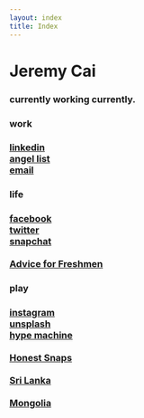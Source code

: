 ```yaml
---
layout: index
title: Index
---
```


<div id="content">
			<h1><strong>Jeremy Cai</strong></h1>
			<h3>currently working currently.</h3>
			<div class="row">
				<div class="col-md-4">
					<h3><strong>work</strong><h3>
					<a href="https://www.linkedin.com/in/jeremyhcai" target="_blank">linkedin</a>
					<br>
					<a href="https://angel.co/cai" target="_blank">angel list</a>
					<br>
					<a href="mailto:jjeremycai@gmail.com" target="_blank">email</a>
				</div>
				<div class="col-md-4">
					<h3><strong>life</strong><h3>
					<a href="https://www.facebook.com/JeremyHCai" target="_blank">facebook</a>
					<br>
					<a href="https://twitter.com/jjeremycai" target="_blank">twitter</a>
					<br>
					<a href="https://www.facebook.com/JeremyHCai" target="_blank">snapchat</a>
					<br>
					<br>
					<a href="https://medium.com/@Cai/how-to-have-a-phenomenal-first-year-in-college-7b327ecb1aac" target="_blank">Advice for Freshmen</a>
				</div>
				<div class="col-md-4">
					<h3><strong>play</strong><h3>
					<a href="https://instagram.com/jjeremycai/" target="_blank">instagram</a>
					<br>
					<a href="https://unsplash.com/j" target="_blank">unsplash</a>
					<br>
					<a href="http://hypem.com/jukely" target="_blank">hype machine</a>
					<br>
					<br>
					<a href="http://honestsnaps.com/" target="_blank">Honest Snaps</a>
					<br>
					<br>
					<a href="https://cai.exposure.co/sri-lanka" target="_blank">Sri Lanka</a>
					<br>
					<br>
					<a href="https://www.facebook.com/JeremyHCai/media_set?set=a.10201983547373144.1073741828.1319195183&type=3" target="_blank">Mongolia</a>
				</div>
			</div>
		</div>
